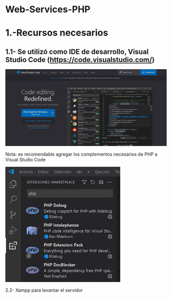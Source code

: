 # Web-Services-PHP
#
1.-Recursos necesarios
=====

1.1- Se utilizó como IDE de desarrollo, Visual Studio Code (https://code.visualstudio.com/)
-------

![Captura 1](https://github.com/AlexAndrangoCatota/Web-Services-PHP/blob/main/Capturas%20de%20pantalla/1.-VisualCode.jpg?raw=true)

Nota: es recomendable agregar los complementos necesarios de PHP a Visual Studio Code

![Captura 2](https://github.com/AlexAndrangoCatota/Web-Services-PHP/blob/main/Capturas%20de%20pantalla/2.-%20complementos.jpg?raw=true)

2.2- Xampp para levantar el servidor 

